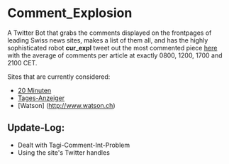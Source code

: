 # Comment_Explosion

A Twitter Bot that grabs the comments displayed on the frontpages of leading Swiss news sites, makes a list of them all, and has the highly sophisticated robot **cur_expl** tweet out the most commented piece [here](https://twitter.com/com_expl) with the average of comments per article at exactly 0800, 1200, 1700 and 2100 CET.

Sites that are currently considered:

* [20 Minuten](http://www.20min.ch)
* [Tages-Anzeiger](http://www.tagesanzeiger.ch)
* [Watson] (http://www.watson.ch)

## Update-Log:

* Dealt with Tagi-Comment-Int-Problem
* Using the site's Twitter handles

